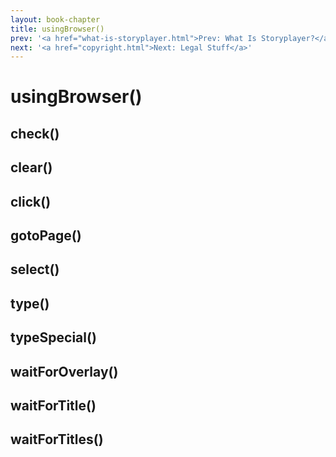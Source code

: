 ```yaml
---
layout: book-chapter
title: usingBrowser()
prev: '<a href="what-is-storyplayer.html">Prev: What Is Storyplayer?</a>'
next: '<a href="copyright.html">Next: Legal Stuff</a>'
---
```


# usingBrowser()

## check()

## clear()

## click()

## gotoPage()

## select()

## type()

## typeSpecial()

## waitForOverlay()

## waitForTitle()

## waitForTitles()